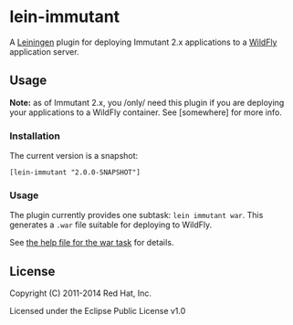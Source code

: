 # lein-immutant

A [Leiningen](http://leiningen.org/) plugin for deploying Immutant 2.x
applications to a [WildFly](http://wildfly.org/) application server.

## Usage

**Note:** as of Immutant 2.x, you /only/ need this plugin if you are
deploying your applications to a WildFly container. See [somewhere]
for more info.

### Installation

The current version is a snapshot:

    [lein-immutant "2.0.0-SNAPSHOT"]

### Usage

The plugin currently provides one subtask: `lein immutant war`. This
generates a `.war` file suitable for deploying to WildFly.

See
[the help file for the war task](docs/war.md)
for details.

## License

Copyright (C) 2011-2014 Red Hat, Inc.

Licensed under the Eclipse Public License v1.0
